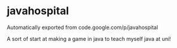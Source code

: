 # javahospital
Automatically exported from code.google.com/p/javahospital

A sort of start at making a game in java to teach myself java at uni!
